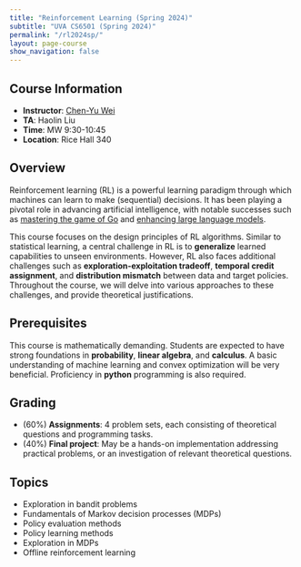 ```yaml
---
title: "Reinforcement Learning (Spring 2024)"
subtitle: "UVA CS6501 (Spring 2024)"
permalink: "/rl2024sp/"
layout: page-course
show_navigation: false
---
```


## Course Information  
- **Instructor**: [Chen-Yu Wei](https://bahh723.github.io/)  
- **TA**: Haolin Liu  
- **Time**: MW 9:30-10:45  
- **Location**: Rice Hall 340  

## Overview  
Reinforcement learning (RL) is a powerful learning paradigm through which machines can learn to make (sequential) decisions. It has been playing a pivotal role in advancing artificial intelligence, with notable successes such as <a href="https://www.nature.com/articles/nature16961" target="_blank">mastering the game of Go</a> and <a href="https://openai.com/research/learning-from-human-preferences" target="_blank">enhancing large language models</a>.  

This course focuses on the design principles of RL algorithms. Similar to statistical learning, a central challenge in RL is to **generalize** learned capabilities to unseen environments.  However, RL also faces additional challenges such as **exploration-exploitation tradeoff**, **temporal credit assignment**, and **distribution mismatch** between data and target policies. Throughout the course, we will delve into various approaches to these challenges, and provide theoretical justifications.  

## Prerequisites  
This course is mathematically demanding. Students are expected to have strong foundations in **probability**, **linear algebra**, and **calculus**. A basic understanding of machine learning and convex optimization will be very beneficial. Proficiency in **python** programming is also required. 

## Grading
- (60%) **Assignments**: 4 problem sets, each consisting of theoretical questions and programming tasks.   
- (40%) **Final project**: May be a hands-on implementation addressing practical problems, or an investigation of relevant theoretical questions.

## Topics
- Exploration in bandit problems  
- Fundamentals of Markov decision processes (MDPs)  
- Policy evaluation methods  
- Policy learning methods  
- Exploration in MDPs  
- Offline reinforcement learning  


